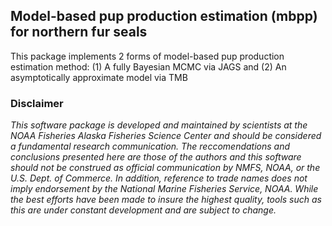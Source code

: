 <!-- README.md is generated from README.Rmd. Please edit that file -->
Model-based pup production estimation (mbpp) for northern fur seals
-------------------------------------------------------------------

This package implements 2 forms of model-based pup production estimation
method: (1) A fully Bayesian MCMC via JAGS and (2) An asymptotically
approximate model via TMB

### Disclaimer

*This software package is developed and maintained by scientists at the
NOAA Fisheries Alaska Fisheries Science Center and should be considered
a fundamental research communication. The reccomendations and
conclusions presented here are those of the authors and this software
should not be construed as official communication by NMFS, NOAA, or the
U.S. Dept. of Commerce. In addition, reference to trade names does not
imply endorsement by the National Marine Fisheries Service, NOAA. While
the best efforts have been made to insure the highest quality, tools
such as this are under constant development and are subject to change.*
